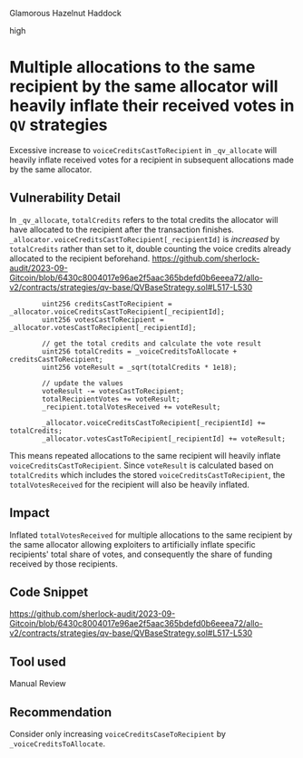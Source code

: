 Glamorous Hazelnut Haddock

high

# Multiple allocations to the same recipient by the same allocator will heavily inflate their received votes in `QV` strategies
Excessive increase to `voiceCreditsCastToRecipient` in `_qv_allocate` will heavily inflate received votes for a recipient in subsequent allocations made by the same allocator.

## Vulnerability Detail
In `_qv_allocate`, `totalCredits` refers to the total credits the allocator will have allocated to the recipient after the transaction finishes. `_allocator.voiceCreditsCastToRecipient[_recipientId]` is *increased* by `totalCredits` rather than set to it, double counting the voice credits already allocated to the recipient beforehand. 
https://github.com/sherlock-audit/2023-09-Gitcoin/blob/6430c8004017e96ae2f5aac365bdefd0b6eeea72/allo-v2/contracts/strategies/qv-base/QVBaseStrategy.sol#L517-L530
```solidity
        uint256 creditsCastToRecipient = _allocator.voiceCreditsCastToRecipient[_recipientId];
        uint256 votesCastToRecipient = _allocator.votesCastToRecipient[_recipientId];

        // get the total credits and calculate the vote result
        uint256 totalCredits = _voiceCreditsToAllocate + creditsCastToRecipient;
        uint256 voteResult = _sqrt(totalCredits * 1e18);

        // update the values
        voteResult -= votesCastToRecipient;
        totalRecipientVotes += voteResult;
        _recipient.totalVotesReceived += voteResult;

        _allocator.voiceCreditsCastToRecipient[_recipientId] += totalCredits;
        _allocator.votesCastToRecipient[_recipientId] += voteResult;
```
This means repeated allocations to the same recipient will heavily inflate `voiceCreditsCastToRecipient`. Since `voteResult` is calculated based on `totalCredits` which includes the stored `voiceCreditsCastToRecipient`, the `totalVotesReceived` for the recipient will also be heavily inflated. 

## Impact
Inflated `totalVotesReceived`  for multiple allocations to the same recipient by the same allocator allowing exploiters to artificially inflate specific recipients' total share of votes, and consequently the share of funding received by those recipients.

## Code Snippet
https://github.com/sherlock-audit/2023-09-Gitcoin/blob/6430c8004017e96ae2f5aac365bdefd0b6eeea72/allo-v2/contracts/strategies/qv-base/QVBaseStrategy.sol#L517-L530

## Tool used

Manual Review

## Recommendation
Consider only increasing `voiceCreditsCaseToRecipient` by `_voiceCreditsToAllocate`.